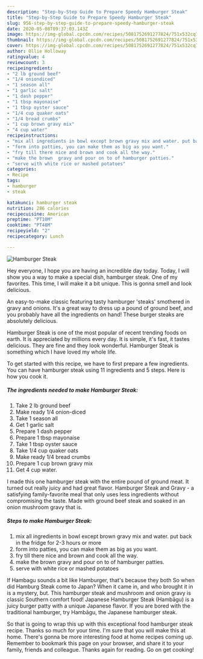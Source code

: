 ```yaml
---
description: "Step-by-Step Guide to Prepare Speedy Hamburger Steak"
title: "Step-by-Step Guide to Prepare Speedy Hamburger Steak"
slug: 956-step-by-step-guide-to-prepare-speedy-hamburger-steak
date: 2020-05-08T09:37:03.143Z
image: https://img-global.cpcdn.com/recipes/5081752691277824/751x532cq70/hamburger-steak-recipe-main-photo.jpg
thumbnail: https://img-global.cpcdn.com/recipes/5081752691277824/751x532cq70/hamburger-steak-recipe-main-photo.jpg
cover: https://img-global.cpcdn.com/recipes/5081752691277824/751x532cq70/hamburger-steak-recipe-main-photo.jpg
author: Ollie Holloway
ratingvalue: 4
reviewcount: 3
recipeingredient:
- "2 lb ground beef"
- "1/4 oniondiced"
- "1 season all"
- "1 garlic salt"
- "1 dash pepper"
- "1 tbsp mayonaise"
- "1 tbsp oyster sauce"
- "1/4 cup quaker oats"
- "1/4 bread crumbs"
- "1 cup brown gravy mix"
- "4 cup water"
recipeinstructions:
- "mix all ingredients in bowl except brown gravy mix and water. put back in the fridge for 2-3 hours or more"
- "form into patties, you can make them as big as you want."
- "fry till there nice and brown and cook all the way."
- "make the brown  gravy and pour on to of hamburger patties."
- "serve with white rice or mashed potatoes"
categories:
- Recipe
tags:
- hamburger
- steak

katakunci: hamburger steak 
nutrition: 286 calories
recipecuisine: American
preptime: "PT10M"
cooktime: "PT48M"
recipeyield: "2"
recipecategory: Lunch

---
```



![Hamburger Steak](https://img-global.cpcdn.com/recipes/5081752691277824/751x532cq70/hamburger-steak-recipe-main-photo.jpg)

Hey everyone, I hope you are having an incredible day today. Today, I will show you a way to make a special dish, hamburger steak. One of my favorites. This time, I will make it a bit unique. This is gonna smell and look delicious.

An easy-to-make classic featuring tasty hamburger &#39;steaks&#39; smothered in gravy and onions. It&#39;s a great way to dress up a pound of ground beef, and you probably have all the ingredients on hand! These burger steaks are absolutely delicious.

Hamburger Steak is one of the most popular of recent trending foods on earth. It is appreciated by millions every day. It is simple, it's fast, it tastes delicious. They are fine and they look wonderful. Hamburger Steak is something which I have loved my whole life.


To get started with this recipe, we have to first prepare a few ingredients. You can have hamburger steak using 11 ingredients and 5 steps. Here is how you cook it.

<!--inarticleads1-->

##### The ingredients needed to make Hamburger Steak:

1. Take 2 lb ground beef
1. Make ready 1/4 onion-diced
1. Take 1 season all
1. Get 1 garlic salt
1. Prepare 1 dash pepper
1. Prepare 1 tbsp mayonaise
1. Take 1 tbsp oyster sauce
1. Take 1/4 cup quaker oats
1. Make ready 1/4 bread crumbs
1. Prepare 1 cup brown gravy mix
1. Get 4 cup water.


I made this one hamburger steak with the entire pound of ground meat. It turned out really juicy and had great flavor. Hamburger Steak and Gravy - a satisfying family-favorite meal that only uses less ingredients without compromising the taste. Made with ground beef steak and soaked in an onion mushroom gravy that is. 

<!--inarticleads2-->

##### Steps to make Hamburger Steak:

1. mix all ingredients in bowl except brown gravy mix and water. put back in the fridge for 2-3 hours or more
1. form into patties, you can make them as big as you want.
1. fry till there nice and brown and cook all the way.
1. make the brown  gravy and pour on to of hamburger patties.
1. serve with white rice or mashed potatoes


If Hambagu sounds a bit like Hamburger, that&#39;s because they both So when did Hamburg Steak come to Japan? When it came in, and who brought it in is a mystery, but. This hamburger steak and mushroom and onion gravy is classic Southern comfort food! Japanese Hamburger Steak (Hambāgu) is a juicy burger patty with a unique Japanese flavor. If you are bored with the traditional hamburger, try Hambāgu, the Japanese hamburger steak. 

So that is going to wrap this up with this exceptional food hamburger steak recipe. Thanks so much for your time. I'm sure that you will make this at home. There's gonna be more interesting food at home recipes coming up. Remember to bookmark this page on your browser, and share it to your family, friends and colleague. Thanks again for reading. Go on get cooking!

